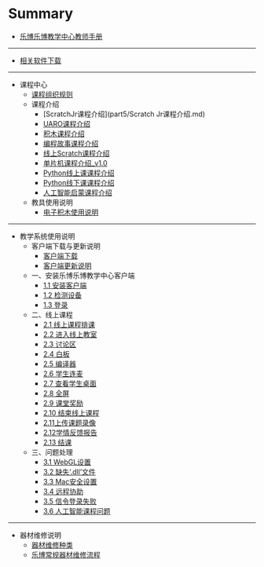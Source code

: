 # Summary

* [乐博乐博教学中心教师手册](README.md)

-----
* [相关软件下载](软件下载.md)

-----
* 课程中心
    * [课程组织规则](part5/课程组织规则.md)
    * 课程介绍
        * [ScratchJr课程介绍](part5/Scratch Jr课程介绍.md)
        * [UARO课程介绍](part5/UARO课程介绍.md)
        * [积木课程介绍](part5/积木课程介绍.md)
        * [编程故事课程介绍](part5/编程故事课程介绍.md)
        * [线上Scratch课程介绍](part5/线上Scratch课程介绍.md)
        * [单片机课程介绍_v1.0](part5/单片机课程介绍_v1.0.md)
        * [Python线上课课程介绍](part5/Python线上课课程介绍.md)
        * [Python线下课课程介绍](part5/Python线下课课程介绍.md)
        * [人工智能启蒙课程介绍](part5/人工智能启蒙课程介绍.md)
    * 教具使用说明
        * [电子积木使用说明](part5/电子积木使用说明.md)

-----
* 教学系统使用说明
    * 客户端下载与更新说明
        * [客户端下载](part0/客户端下载.md)
        * [客户端更新说明](part0/客户端更新说明.md)
    * 一、安装乐博乐博教学中心客户端
        * [1.1 安装客户端](part1/1.1安装客户端.md)
        * [1.2 检测设备](part1/1.2检测设备.md)
        * [1.3 登录](part1/1.3登录.md)
    * 二、线上课程
        * [2.1 线上课程排课](part2/2.1线上课程排课.md)
        * [2.2 进入线上教室](part2/2.2进入线上教室.md)
        * [2.3 讨论区](part2/2.3讨论区.md)
        * [2.4 白板](part2/2.4白板.md)
        * [2.5 编译器](part2/2.5编译器.md)
        * [2.6 学生连麦](part2/2.6学生连麦.md)
        * [2.7 查看学生桌面](part2/2.7查看学生桌面.md)
        * [2.8 全屏](part2/2.8全屏.md)
        * [2.9 课堂奖励](part2/2.9课堂奖励.md)
        * [2.10 结束线上课程](part2/2.10结束线上课程.md)
        * [2.11上传课题录像](part2/2.11上传课题录像.md)
        * [2.12学情反馈报告](part2/2.12学情反馈报告.md)
        * [2.13 结课](part2/2.13结课.md)
    * 三、问题处理
        * [3.1 WebGL设置](part3/3.1WebGL设置.md)
        * [3.2 缺失‘.dll’文件](part3/3.2缺失‘.dll’文件.md)
        * [3.3 Mac安全设置](part3/3.3Mac安全设置.md)
        * [3.4 远程协助](part3/3.4远程协助.md)
        * [3.5 信令登录失败](part3/3.5信令登录失败.md)
        * [3.6 人工智能课程问题](part3/3.6人工智能课程问题.md)
-----
* 器材维修说明
    * [器材维修种类](part4/4.1器材维修种类.md)
    * [乐博常规器材维修流程](part4/4.2乐博常规器材维修流程.md)

